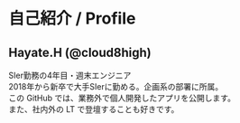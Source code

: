 # 自己紹介 / Profile

## Hayate.H (@cloud8high)
SIer勤務の4年目・週末エンジニア  
2018年から新卒で大手SIerに勤める。企画系の部署に所属。  
この GitHub では、業務外で個人開発したアプリを公開します。  
また、社内外の LT で登壇することも好きです。
